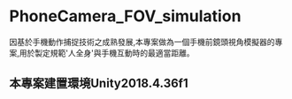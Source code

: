 # PhoneCamera_FOV_simulation
因基於手機動作捕捉技術之成熟發展,本專案做為一個手機前鏡頭視角模擬器的專案,用於製定規範'人全身'與手機互動時的最適當距離。

## 本專案建置環境Unity2018.4.36f1
